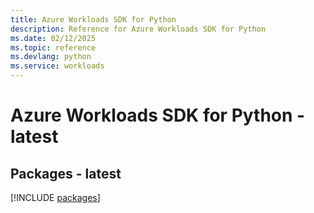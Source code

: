 ```yaml
---
title: Azure Workloads SDK for Python
description: Reference for Azure Workloads SDK for Python
ms.date: 02/12/2025
ms.topic: reference
ms.devlang: python
ms.service: workloads
---
```

# Azure Workloads SDK for Python - latest
## Packages - latest
[!INCLUDE [packages](workloads-index.md)]